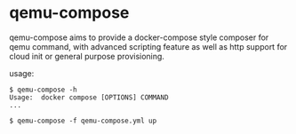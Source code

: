 
# qemu-compose

qemu-compose aims to provide a docker-compose style composer for qemu command, with advanced scripting feature as well as http support for cloud init or general purpose provisioning.

usage:

```
$ qemu-compose -h
Usage:  docker compose [OPTIONS] COMMAND
...

$ qemu-compose -f qemu-compose.yml up
```

